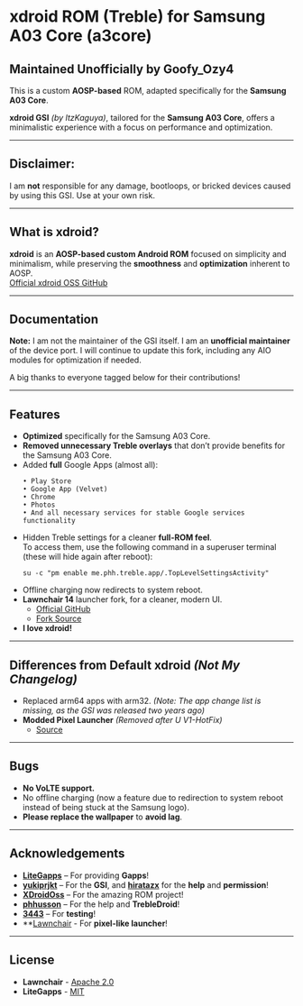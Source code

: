 # **xdroid ROM (Treble) for Samsung A03 Core (a3core)**

## Maintained Unofficially by Goofy_Ozy4
This is a custom **AOSP-based** ROM, adapted specifically for the **Samsung A03 Core**.

**xdroid GSI** *(by ItzKaguya)*, tailored for the **Samsung A03 Core**, offers a minimalistic experience with a focus on performance and optimization.

---

## **Disclaimer:**
I am **not** responsible for any damage, bootloops, or bricked devices caused by using this GSI. Use at your own risk.

---

## **What is xdroid?**

**xdroid** is an **AOSP-based custom Android ROM** focused on simplicity and minimalism, while preserving the **smoothness** and **optimization** inherent to AOSP.  
[Official xdroid OSS GitHub](https://github.com/xdroid-oss)

---

## **Documentation**

**Note:** I am not the maintainer of the GSI itself. I am an **unofficial maintainer** of the device port. I will continue to update this fork, including any AIO modules for optimization if needed.

A big thanks to everyone tagged below for their contributions!

---

## **Features**

- **Optimized** specifically for the Samsung A03 Core.
- **Removed unnecessary Treble overlays** that don’t provide benefits for the Samsung A03 Core.
- Added **full** Google Apps (almost all):
    ```
    • Play Store
    • Google App (Velvet)
    • Chrome
    • Photos
    • And all necessary services for stable Google services functionality
    ```
- Hidden Treble settings for a cleaner **full-ROM feel**.  
  To access them, use the following command in a superuser terminal (these will hide again after reboot):
    ```
    su -c "pm enable me.phh.treble.app/.TopLevelSettingsActivity"
    ```
- Offline charging now redirects to system reboot.
- **Lawnchair 14** launcher fork, for a cleaner, modern UI.  
  - [Official GitHub](https://github.com/LawnchairLauncher/lawnchair)  
  - [Fork Source](https://github.com/Goooler/LawnchairRelease)
- **I love xdroid!**

---

## **Differences from Default xdroid** *(Not My Changelog)*

- Replaced arm64 apps with arm32. *(Note: The app change list is missing, as the GSI was released two years ago)*
- **Modded Pixel Launcher** *(Removed after U V1-HotFix)*  
  - [Source](https://github.com/Ardjlon/vendor_PixelLauncher)

---

## **Bugs**

- **No VoLTE support.**
- No offline charging (now a feature due to redirection to system reboot instead of being stuck at the Samsung logo).
- **Please replace the wallpaper** to **avoid lag**.

---

## **Acknowledgements**

- **[LiteGapps](https://litegapps.github.io/)** – For providing **Gapps**!
- **[yukiprjkt](https://t.me/shirayuki_plygrnd)** – For the **GSI**, and **[hiratazx](https://github.com/hiratazx)** for the **help** and **permission**!
- **[XDroidOss](https://github.com/xdroid-oss)** – For the amazing ROM project!
- **[phhusson](https://github.com/phhusson)** – For the help and **TrebleDroid**!
- **[3443](https://github.com/FlowerGEN)** – For **testing**!
- **[Lawnchair](https://github.com/LawnchairLauncher) - For **pixel-like launcher**!
---

## **License**

- **Lawnchair** - [Apache 2.0](https://choosealicense.com/licenses/apache-2.0/)
- **LiteGapps** - [MIT](https://choosealicense.com/licenses/mit/)

